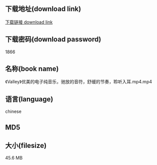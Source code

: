 ## 下载地址(download link)
[下载链接 download link](https://tutu365.netlify.app/?s=%E3%80%8AValley%E3%80%8B%E4%BC%98%E7%BE%8E%E7%9A%84%E7%94%B5%E5%AD%90%E7%BA%AF%E9%9F%B3%E4%B9%90%EF%BC%8C%E9%A9%B0%E6%94%BE%E7%9A%84%E9%9F%B3%E7%AC%A6%EF%BC%8C%E8%88%92%E7%BC%93%E7%9A%84%E8%8A%82%E5%A5%8F%EF%BC%8C%E8%81%86%E5%90%AC%E5%85%A5%E8%80%B3.mp4)

## 下载密码(download password)
1866

## 名称(book name)
《Valley》优美的电子纯音乐，驰放的音符，舒缓的节奏，聆听入耳.mp4.mp4

## 语言(language)
chinese

## MD5


## 大小(filesize)
45.6 MB
